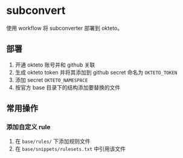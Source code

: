 # subconvert
使用 workflow 将 subconverter 部署到 okteto。

## 部署
1. 开通 okteto 账号并和 github 关联
2. 生成 okteto token 并将其添加到 github secret 命名为 `OKTETO_TOKEN`
3. 添加 secret `OKTETO_NAMESPACE`
4. 按官方 base 目录下的结构添加要替换的文件

## 常用操作
### 添加自定义 rule
1. 在 `base/rules/` 下添加规则文件
2. 在 `base/snippets/rulesets.txt` 中引用该文件
